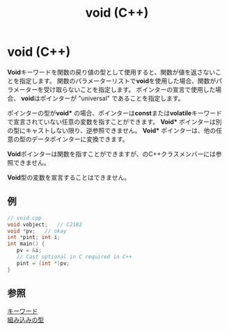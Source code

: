 ﻿---
title: void (C++)
ms.date: 11/04/2016
f1_keywords:
- void_cpp
helpviewer_keywords:
- void keyword [C++]
- functions [C++], void
- pointers, void
ms.assetid: d203edba-38e6-4056-8b89-011437351057
ms.openlocfilehash: 2de019f908942a58b232877fcd9eebc4689d8e22
ms.sourcegitcommit: 857fa6b530224fa6c18675138043aba9aa0619fb
ms.translationtype: MT
ms.contentlocale: ja-JP
ms.lasthandoff: 03/24/2020
ms.locfileid: "80187480"
---
# <a name="void-c"></a>void (C++)

**Void**キーワードを関数の戻り値の型として使用すると、関数が値を返さないことを指定します。 関数のパラメーターリストで**void**を使用した場合、関数がパラメーターを受け取らないことを指定します。 ポインターの宣言で使用した場合、 **void**はポインターが "universal" であることを指定します。

ポインターの型が**void\*** の場合、ポインターは**const**または**volatile**キーワードで宣言されていない任意の変数を指すことができます。 **Void\*** ポインターは別の型にキャストしない限り、逆参照できません。 **Void\*** ポインターは、他の任意の型のデータポインターに変換できます。

**Void**ポインターは関数を指すことができますが、のC++クラスメンバーには参照できません。

**Void**型の変数を宣言することはできません。

## <a name="example"></a>例

```cpp
// void.cpp
void vobject;   // C2182
void *pv;   // okay
int *pint; int i;
int main() {
   pv = &i;
   // Cast optional in C required in C++
   pint = (int *)pv;
}
```

## <a name="see-also"></a>参照

[キーワード](../cpp/keywords-cpp.md)<br/>
[組み込みの型](../cpp/fundamental-types-cpp.md)
